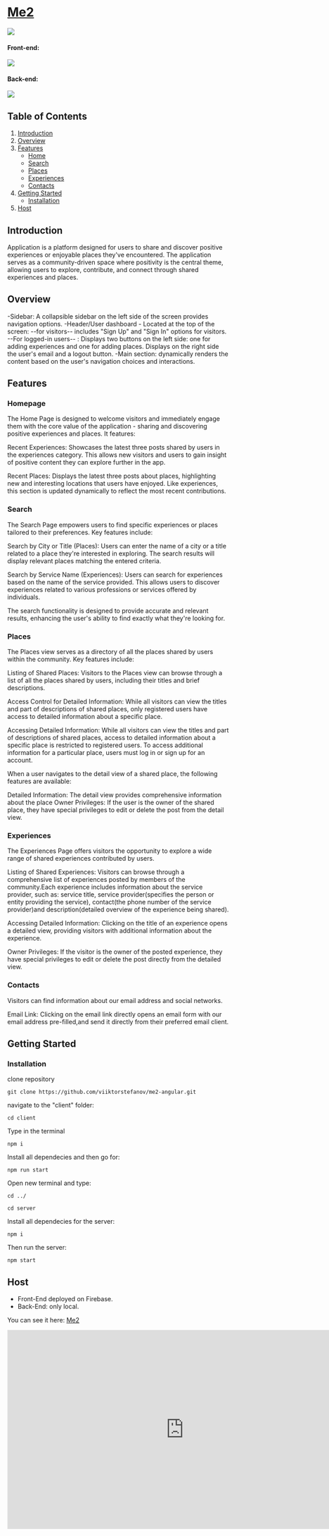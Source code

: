 # <a align="center" href="https://me2-angular-d82fe.web.app/home">Me2</a>

<p align="left">
  <a>
    <img src="./client/site-view.gif" />
  </a>
</p>

#### Front-end:
<p align="left">
  <a>
    <img src="https://skillicons.dev/icons?i=angular,typescript,html,css" />
  </a>
</p>

#### Back-end:
<p align="left">
  <a>
    <img src="https://skillicons.dev/icons?i=nodejs,express,mongodb" />
  </a>
</p>

## Table of Contents

1. [Introduction](#introduction)
2. [Overview](#overview)
3. [Features](#features)
   - [Home](#home)
   - [Search](#search)
   - [Places](#places)
   - [Experiences](#experiences)
   - [Contacts](#contacts)
4. [Getting Started](#getting-started)
   - [Installation](#installation)
5. [Host](#host)


## Introduction <a name="introduction"></a>

Application is a platform designed for users to share and discover positive experiences or enjoyable places they've encountered. The application serves as a community-driven space where positivity is the central theme, allowing users to explore, contribute, and connect through shared experiences and places. 

## Overview <a name="overview"></a>

 -Sidebar: A collapsible sidebar on the left side of the screen provides navigation options.
 -Header/User dashboard - Located at the top of the screen:
  --for visitors-- includes "Sign Up" and "Sign In" options for visitors.
  --For logged-in users-- : 
      Displays two buttons on the left side: one for adding experiences and one for adding places.
      Displays on the right side the user's email and a logout button.
-Main section: dynamically renders the content based on the user's navigation choices and interactions. 

## Features <a name="features"></a>

### Homepage <a name="home"></a>

The Home Page is designed to welcome visitors and immediately engage them with the core value of the application - sharing and discovering positive experiences and places. It features:

Recent Experiences: Showcases the latest three posts shared by users in the experiences category. This allows new visitors and users to gain insight of positive content they can explore further in the app.

Recent Places: Displays the latest three posts about places, highlighting new and interesting locations that users have enjoyed. Like experiences, this section is updated dynamically to reflect the most recent contributions.

### Search <a name="search"></a>

The Search Page empowers users to find specific experiences or places tailored to their preferences. Key features include:

Search by City or Title (Places): Users can enter the name of a city or a title related to a place they're interested in exploring. The search results will display relevant places matching the entered criteria.

Search by Service Name (Experiences): Users can search for experiences based on the name of the service provided. This allows users to discover experiences related to various professions or services offered by individuals.

The search functionality is designed to provide accurate and relevant results, enhancing the user's ability to find exactly what they're looking for.

### Places <a name="places"></a>

The Places view serves as a directory of all the places shared by users within the community. Key features include:

Listing of Shared Places: Visitors to the Places view can browse through a list of all the places shared by users, including their titles and brief descriptions.

Access Control for Detailed Information: While all visitors can view the titles and part of descriptions of shared places, only registered users have access to detailed information about a specific place.

Accessing Detailed Information: While all visitors can view the titles and part of descriptions of shared places, access to detailed information about a specific place is restricted to registered users. To access additional information for a particular place, users must log in or sign up for an account.

When a user navigates to the detail view of a shared place, the following features are available:

Detailed Information: The detail view provides comprehensive information about the place
Owner Privileges: If the user is the owner of the shared place, they have special privileges to edit or delete the post from the detail view.


### Experiences <a name="experiences"></a>

The Experiences Page offers visitors the opportunity to explore a wide range of shared experiences contributed by users.

Listing of Shared Experiences: Visitors can browse through a comprehensive list of experiences posted by members of the community.Each experience includes information about the service provider, such as: service title, service provider(specifies the person or entity providing the service), contact(the phone number of the service provider)and description(detailed overview of the experience being shared).

Accessing Detailed Information: Clicking on the title of an experience opens a detailed view, providing visitors with additional information about the experience.

Owner Privileges: If the visitor is the owner of the posted experience, they have special privileges to edit or delete the post directly from the detailed view.

### Contacts <a name="contacts"></a>

Visitors can find information about our email address and social networks.

Email Link: Clicking on the email link directly opens an email form with our email address pre-filled,and send it directly from their preferred email client.


## Getting Started <a name="getting-started"></a>

### Installation <a name="installation"></a>

clone repository
```
git clone https://github.com/viiktorstefanov/me2-angular.git
```
navigate to the "client" folder:
```
cd client
```
Type in the terminal
```
npm i
```
Install all dependecies and then go for:

```
npm run start
```

Open new terminal and type:
```
cd ../
```
```
cd server
```
Install all dependecies for the server: 
```
npm i
```
Then run the server:

```
npm start
```

## Host <a name="host"></a>

- Front-End deployed on Firebase.
- Back-End: only local.

You can see it here: <a href="https://me2-angular-d82fe.web.app/home">Me2</a>

<iframe style="border: 1px solid rgba(0, 0, 0, 0.1);" sandbox="allow-scripts allow-popups allow-forms allow-modals allow-same-origin" width="800" height="450" src="https://boardmix.com/app/share/CAE.COz8DyABKhB75dXISflT5COxZHjacx9_MAZAAQ/xDiRXD?elementNodeGuid=1:34" allowfullscreen></iframe>

